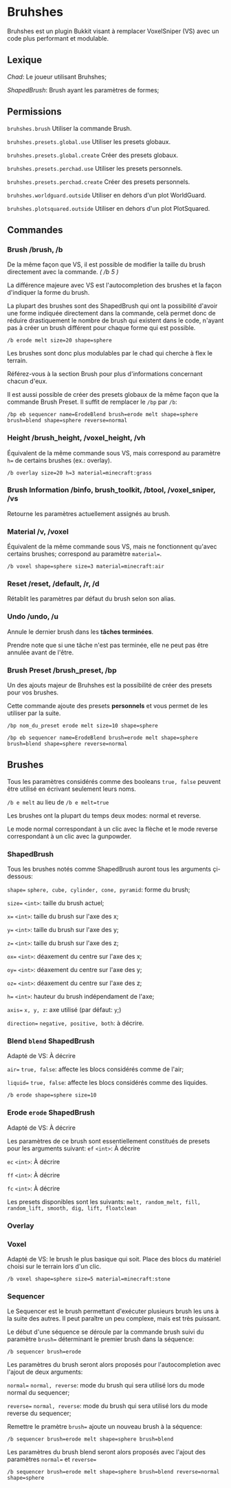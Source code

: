 # Bruhshes

Bruhshes est un plugin Bukkit visant à remplacer VoxelSniper (VS) avec un code plus performant et modulable.

## Lexique

*Chad*: Le joueur utilisant Bruhshes;

*ShapedBrush*: Brush ayant les paramètres de formes;

## Permissions

`bruhshes.brush` Utiliser la commande Brush.

`bruhshes.presets.global.use` Utiliser les presets globaux.

`bruhshes.presets.global.create` Créer des presets globaux.

`bruhshes.presets.perchad.use` Utiliser les presets personnels.

`bruhshes.presets.perchad.create` Créer des presets personnels.

`bruhshes.worldguard.outside` Utiliser en dehors d'un plot WorldGuard.

`bruhshes.plotsquared.outside` Utiliser en dehors d'un plot PlotSquared.

## Commandes

### Brush /brush, /b
De la même façon que VS, il est possible de modifier la taille du brush directement avec la commande. *( /b 5 )*

La différence majeure avec VS est l'autocompletion des brushes et la façon d'indiquer la forme du brush.

La plupart des brushes sont des ShapedBrush qui ont la possibilité d'avoir une forme indiquée directement dans la commande, celà permet donc de réduire drastiquement le nombre de brush qui existent dans le code, n'ayant pas à créer un brush différent pour chaque forme qui est possible.

`/b erode melt size=20 shape=sphere`

Les brushes sont donc plus modulables par le chad qui cherche à flex le terrain.

Référez-vous à la section Brush pour plus d'informations concernant chacun d'eux.

Il est aussi possible de créer des presets globaux de la même façon que la commande Brush Preset. Il suffit de remplacer le `/bp` par `/b`:

`/bp eb sequencer name=ErodeBlend brush=erode melt shape=sphere brush=blend shape=sphere reverse=normal`

### Height /brush_height, /voxel_height, /vh
Équivalent de la même commande sous VS, mais correspond au paramètre `h=` de certains brushes (ex.: overlay).

`/b overlay size=20 h=3 material=minecraft:grass`

### Brush Information /binfo, brush_toolkit, /btool, /voxel_sniper, /vs
Retourne les paramètres actuellement assignés au brush.

### Material /v, /voxel
Équivalent de la même commande sous VS, mais ne fonctionnent qu'avec certains brushes; correspond au paramètre `material=`.

`/b voxel shape=sphere size=3 material=minecraft:air`

### Reset /reset, /default, /r, /d
Rétablit les paramètres par défaut du brush selon son alias.

### Undo /undo, /u
Annule le dernier brush dans les **tâches terminées**.

Prendre note que si une tâche n'est pas terminée, elle ne peut pas être annulée avant de l'être.

### Brush Preset /brush_preset, /bp
Un des ajouts majeur de Bruhshes est la possibilité de créer des presets pour vos brushes.

Cette commande ajoute des presets **personnels** et vous permet de les utiliser par la suite.

`/bp nom_du_preset erode melt size=10 shape=sphere`

`/bp eb sequencer name=ErodeBlend brush=erode melt shape=sphere brush=blend shape=sphere reverse=normal`

## Brushes

Tous les paramètres considérés comme des booleans `true, false` peuvent être utilisé en écrivant seulement leurs noms.

`/b e melt` au lieu de `/b e melt=true`

Les brushes ont la plupart du temps deux modes: normal et reverse.

Le mode normal correspondant à un clic avec la flèche et le mode reverse correspondant à un clic avec la gunpowder.

### ShapedBrush
Tous les brushes notés comme ShapedBrush auront tous les arguments çi-dessous:

`shape=` `sphere, cube, cylinder, cone, pyramid`: forme du brush;

`size=` `<int>`: taille du brush actuel;

`x=` `<int>`: taille du brush sur l'axe des x;

`y=` `<int>`: taille du brush sur l'axe des y;

`z=` `<int>`: taille du brush sur l'axe des z;

`ox=` `<int>`: déaxement du centre sur l'axe des x;

`oy=` `<int>`: déaxement du centre sur l'axe des y;

`oz=` `<int>`: déaxement du centre sur l'axe des z;

`h=` `<int>`: hauteur du brush indépendament de l'axe;

`axis=` `x, y, z`: axe utilisé (par défaut: `y`;)

`direction=` `negative, positive, both`: à décrire.

### Blend `blend` **ShapedBrush**
Adapté de VS: À décrire

`air=` `true, false`: affecte les blocs considérés comme de l'air;

`liquid=` `true, false`: affecte les blocs considérés comme des liquides.

`/b erode shape=sphere size=10`

### Erode `erode` **ShapedBrush**
Adapté de VS: À décrire

Les paramètres de ce brush sont essentiellement constitués de presets pour les arguments suivant:
`ef` `<int>`: À décrire

`ec` `<int>`: À décrire

`ff` `<int>`: À décrire

`fc` `<int>`: À décrire

Les presets disponibles sont les suivants: `melt, random_melt, fill, random_lift, smooth, dig, lift, floatclean`

### Overlay


### Voxel
Adapté de VS: le brush le plus basique qui soit. Place des blocs du matériel choisi sur le terrain lors d'un clic.

`/b voxel shape=sphere size=5 material=minecraft:stone`

### Sequencer
Le Sequencer est le brush permettant d'exécuter plusieurs brush les uns à la suite des autres. Il peut paraître un peu complexe, mais est très puissant.

Le début d'une séquence se déroule par la commande brush suivi du paramètre `brush=` déterminant le premier brush dans la séquence:

`/b sequencer brush=erode`

Les paramètres du brush seront alors proposés pour l'autocompletion avec l'ajout de deux arguments:

`normal=` `normal, reverse`: mode du brush qui sera utilisé lors du mode normal du sequencer;

`reverse=` `normal, reverse`: mode du brush qui sera utilisé lors du mode reverse du sequencer;

Remettre le pramètre `brush=` ajoute un nouveau brush à la séquence:

`/b sequencer brush=erode melt shape=sphere brush=blend`

Les paramètres du brush blend seront alors proposés avec l'ajout des paramètres `normal=` et `reverse=`

`/b sequencer brush=erode melt shape=sphere brush=blend reverse=normal shape=sphere`
